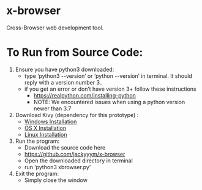 # x-browser
Cross-Browser web development tool.

# To Run from Source Code:
1. Ensure you have python3 downloaded:
	* type ‘python3 --version’ or ‘python --version’ in terminal. It should reply with a version number 3.*.*
	* if you get an error or don’t have version 3+ follow these instructions
		* https://realpython.com/installing-python
        * NOTE: We encountered issues when using a python version newer than 3.7 
2. Download Kivy (dependency for this prototype) :
	* [Windows Installation](https://kivy.org/doc/stable/installation/installation-windows.html)
	* [OS X Installation](https://kivy.org/doc/stable/installation/installation-osx.html)
	* [Linux Installation](https://kivy.org/doc/stable/installation/installation-linux.html)
4. Run the program:
	* Download the source code here
	* https://github.com/jackyyym/x-browser
	* Open the downloaded directory in terminal
	* run ‘python3 xbrowser.py’
5. Exit the program:
	* Simply close the window
